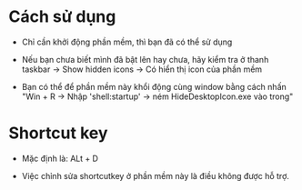 # Cách sử dụng

- Chỉ cần khởi động phần mềm, thì bạn đã có thể sử dụng

- Nếu bạn chưa biết mình đã bật lên hay chưa, hãy kiểm tra ở thanh taskbar -> Show hidden icons -> Có hiển thị icon của phần mềm
  
- Bạn có thể để phần mềm này khổi động cùng window bằng cách nhấn "Win + R -> Nhập 'shell:startup' -> ném HideDesktopIcon.exe vào trong"

# Shortcut key

- Mặc định là: ALt + D

- Việc chỉnh sửa shortcutkey ở phần mềm này là điều không được hỗ trợ.
